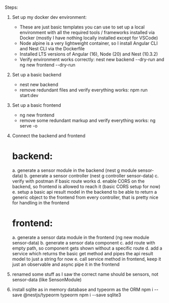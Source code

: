 Steps:

1. Set up my docker dev environment:

   - These are just basic templates you can use to set up a local environment with all the required tools / frameworks installed via Docker (mostly I have nothing locally installed except for VSCode)
   - Node alpine is a very lightweight container, so I install Angular CLI and Nest CLI via the Dockerfile
   - Installed LTS versions of Angular (16), Node (20) and Nest (10.3.2)
   - Verify environment works correctly: nest new backend --dry-run and ng new frontend --dry-run

2. Set up a basic backend

   - nest new backend
   - remove redundant files and verify everything works: npm run start:dev

3. Set up a basic frontend

   - ng new frontend
   - remove some redundant markup and verify everything works: ng serve -o

4. Connect the backend and frontend

   # backend:

   a. generate a sensor module in the backend (nest g module sensor-data)
   b. generate a sensor controller (nest g controller sensor-data)
   c. verify with postman if basic route works
   d. enable CORS on the backend, so frontend is allowed to reach it (basic CORS setup for now)
   e. setup a basic api result model in the backend to be able to return a generic object to the frontend from every controller, that is pretty nice for handling in the frontend

   # frontend:

   a. generate a sensor data module in the frontend (ng new module sensor-data)
   b. generate a sensor data component
   c. add route with empty path, so component gets shown without a specific route
   d. add a service which returns the basic get method and pipes the api result model to just a string for now
   e. call service method in frontend, keep it just an observable and async pipe it in the frontend

5. renamed some stuff as I saw the correct name should be sensors, not sensor-data (like SensonModule)

6. install sqlite as in memory database and typeorm as the ORM
   npm i --save @nestjs/typeorm typeorm
   npm i --save sqlite3
